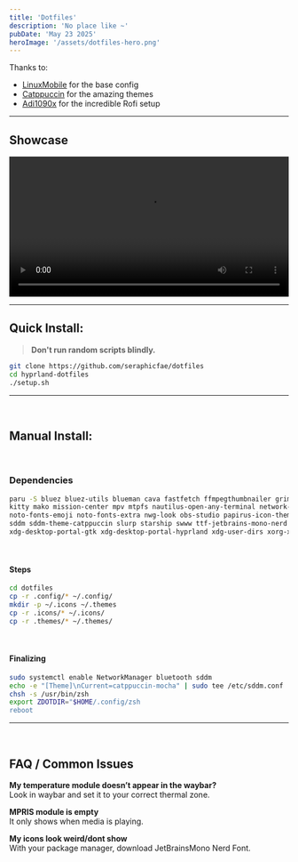 ```yaml
---
title: 'Dotfiles'
description: 'No place like ~'
pubDate: 'May 23 2025'
heroImage: '/assets/dotfiles-hero.png'
---
```


Thanks to:
- <u>[LinuxMobile](https://github.com/linuxmobile)</u> for the base config
- <u>[Catppuccin](https://github.com/catppuccin)</u> for the amazing themes
- <u>[Adi1090x](https://github.com/adi1090x/rofi/)</u> for the incredible Rofi setup

---

## Showcase
<video controls width="100%" style="max-width: 1080px;">
  <source src="https://github.com/user-attachments/assets/28afbcf3-c731-4860-99d6-e5372815b158" type="video/mp4">
  Your browser doesn’t support HTML5 video.
</video>

---

## Quick Install:
> **Don't run random scripts blindly.**

```bash
git clone https://github.com/seraphicfae/dotfiles
cd hyprland-dotfiles
./setup.sh
```

---

<br>

## Manual Install:

<br>

### Dependencies

```bash
paru -S bluez bluez-utils blueman cava fastfetch ffmpegthumbnailer grim gvfs gvfs-mtp hyprland hyprlock hyprpicker
kitty mako mission-center mpv mtpfs nautilus-open-any-terminal network-manager-applet networkmanager noto-fonts-cjk
noto-fonts-emoji noto-fonts-extra nwg-look obs-studio papirus-icon-theme pavucontrol qt5-wayland qt6-wayland rofi
sddm sddm-theme-catppuccin slurp starship swww ttf-jetbrains-mono-nerd viewnior waybar wl-clipboard xdg-desktop-portal
xdg-desktop-portal-gtk xdg-desktop-portal-hyprland xdg-user-dirs xorg-xwayland zed zsh && rm -rf ~/paru
```
<br>


#### Steps
```bash
cd dotfiles
cp -r .config/* ~/.config/
mkdir -p ~/.icons ~/.themes
cp -r .icons/* ~/.icons/
cp -r .themes/* ~/.themes/
```

<br>

#### Finalizing
```bash
sudo systemctl enable NetworkManager bluetooth sddm
echo -e "[Theme]\nCurrent=catppuccin-mocha" | sudo tee /etc/sddm.conf
chsh -s /usr/bin/zsh
export ZDOTDIR="$HOME/.config/zsh
reboot
```

---
<br>

## FAQ / Common Issues
**My temperature module doesn’t appear in the waybar?** \
Look in waybar and set it to your correct thermal zone.

**MPRIS module is empty** \
It only shows when media is playing.

**My icons look weird/dont show** \
With your package manager, download JetBrainsMono Nerd Font.
